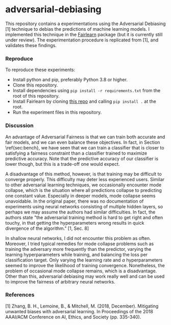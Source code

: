 # adversarial-debiasing
This repository contains a experimentations using the Adversarial Debiasing [1] technique to debias the predictions of machine learning models. I implemented this technique in the [Fairlearn](https://github.com/SeanMcCarren/fairlearn) package (but it is currently still under review). The experimentation procedure is replicated from [1], and validates these findings.

### Reproduce

To reproduce these experiments:
- Install python and pip, preferably Python 3.8 or higher.
- Clone this repository.
- Install dependencies using `pip install -r requirements.txt` from the root of this repository.
- Install Fairlearn by cloning [this repo](https://github.com/SeanMcCarren/fairlearn) and calling `pip install .` at the root.
- Run the experiment files in this repository.

### Discussion
An advantage of Adversarial Fairness is that we can train both accurate and fair models, and we can even balance these objectives. In fact, in Section \ref{sec:bench}, we have seen that we can train a classifier that is closer to satisfying a fairness constraint than a classifier trained to maximize predictive accuracy. Note that the predictive accuracy of our classifier is lower though, but this is a trade-off one would expect. 

A disadvantage of this method, however, is that training may be difficult to converge properly. This difficulty may deter less experienced users. Similar to other adversarial learning techniques, we occasionally encounter mode collapse, which is the situation where all predictions collapse to predicting one constant value. Especially in deeper models, mode collapse seems unavoidable. In the original paper, there was no documentation of experiments using neural networks consisting of multiple hidden layers, so perhaps we may assume the authors had similar difficulties. In fact, the authors state "the adversarial training method is hard to get right and often touchy, in that getting the hyperparameters wrong
results in quick divergence of the algorithm." [1, Sec. 8]

In shallow neural networks, I did not encounter this problem as often. Moreover, I tried typical remedies for mode collapse problems such as training the adversary more frequently than the predictor, varying the learning hyperparameters while training, and balancing the loss per classification target. Only varying the learning rate and $\alpha$ hyperparameters seemed to improve the likelihood of training convergence. Nonetheless, the problem of occasional mode collapse remains, which is a disadvantage. Other than this, adversarial debiasing may work really well and can be used to improve the fairness of arbitrary neural networks.

### References

[1] Zhang, B. H., Lemoine, B., & Mitchell, M. (2018, December). Mitigating unwanted biases with adversarial learning. In Proceedings of the 2018 AAAI/ACM Conference on AI, Ethics, and Society (pp. 335-340).

